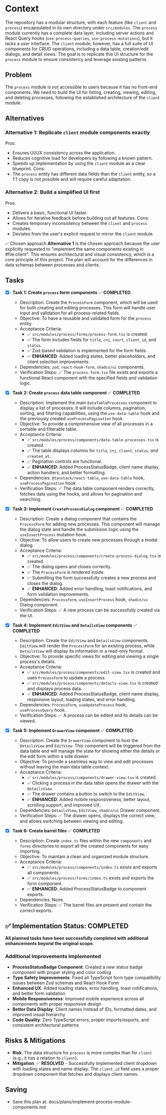 # Context
The repository has a modular structure, with each feature (like `client` and `process`) encapsulated in its own directory under `src/modules`. The `process` module currently has a complete data layer, including server actions and React Query hooks (`use-process-queries`, `use-process-mutations`), but it lacks a user interface. The `client` module, however, has a full suite of UI components for CRUD operations, including a data table, creation/edit dialogs, and detail views. The goal is to replicate this UI structure for the `process` module to ensure consistency and leverage existing patterns.

## Problem
The `process` module is not accessible to users because it has no front-end components. We need to build the UI for listing, creating, viewing, editing, and deleting processes, following the established architecture of the `client` module.

## Alternatives
### Alternative 1: Replicate `client` module components exactly
Pros:
- Ensures UI/UX consistency across the application.
- Reduces cognitive load for developers by following a known pattern.
- Speeds up implementation by using the `client` module as a clear blueprint.
Cons:
- The `process` entity has different data fields than the `client` entity, so a 1:1 copy is not possible and will require careful adaptation.

### Alternative 2: Build a simplified UI first
Pros:
- Delivers a basic, functional UI faster.
- Allows for iterative feedback before building out all features.
Cons:
- Creates temporary inconsistency between the `client` and `process` modules.
- Deviates from the user's explicit request to mirror the `client` module.

✅ Chosen approach
**Alternative 1** is the chosen approach because the user explicitly requested to "implement the same components existing in #file:client". This ensures architectural and visual consistency, which is a core principle of this project. The plan will account for the differences in data schemas between processes and clients.

## Tasks
- [x] **Task 1: Create `process` form components** ✅ **COMPLETED**
  - Description: Create the `ProcessForm` component, which will be used for both creating and editing processes. This form will handle user input and validation for all process-related fields.
  - Objective: To have a reusable and validated form for the `process` entity.
  - Acceptance Criteria:
    - ✅ `src/modules/process/forms/process-form.tsx` is created.
    - ✅ The form includes fields for `title`, `cnj`, `court`, `client_id`, and `status`.
    - ✅ Zod-based validation is implemented for the form fields.
    - ✅ **ENHANCED**: Added loading states, better placeholders, and client selection improvements.
  - Dependencies: `zod`, `react-hook-form`, `shadcn/ui` components.
  - Verification Steps: ✅ The `process-form.tsx` file exists and exports a functional React component with the specified fields and validation logic.

- [x] **Task 2: Create `process` data table component** ✅ **COMPLETED**
  - Description: Implement the main `DataTableProcesses` component to display a list of processes. It will include columns, pagination, sorting, and filtering capabilities, using the `use-data-table` hook and the previously created `useProcessPagination` hook.
  - Objective: To provide a comprehensive view of all processes in a sortable and filterable table.
  - Acceptance Criteria:
    - ✅ `src/modules/process/components/data-table-processes.tsx` is created.
    - ✅ The table displays columns for `title`, `cnj`, `client`, `status`, and `created_at`.
    - ✅ Pagination controls are functional.
    - ✅ **ENHANCED**: Added ProcessStatusBadge, client name display, action handlers, and better formatting.
  - Dependencies: `@tanstack/react-table`, `use-data-table` hook, `useProcessPagination` hook.
  - Verification Steps: ✅ The data table component renders correctly, fetches data using the hooks, and allows for pagination and searching.

- [x] **Task 3: Implement `CreateProcessDialog` component** ✅ **COMPLETED**
  - Description: Create a dialog component that contains the `ProcessForm` for adding new processes. This component will manage the dialog state and handle the submission logic using the `useInsertProcess` mutation hook.
  - Objective: To allow users to create new processes through a modal dialog.
  - Acceptance Criteria:
    - ✅ `src/modules/process/components/create-process-dialog.tsx` is created.
    - ✅ The dialog opens and closes correctly.
    - ✅ The `ProcessForm` is rendered inside.
    - ✅ Submitting the form successfully creates a new process and closes the dialog.
    - ✅ **ENHANCED**: Added error handling, toast notifications, and form validation improvements.
  - Dependencies: `ProcessForm`, `useInsertProcess` hook, `shadcn/ui` Dialog component.
  - Verification Steps: ✅ A new process can be successfully created via the UI.

- [x] **Task 4: Implement `EditView` and `DetailsView` components** ✅ **COMPLETED**
  - Description: Create the `EditView` and `DetailsView` components. `EditView` will render the `ProcessForm` for an existing process, while `DetailsView` will display its information in a read-only format.
  - Objective: To provide specific views for editing and viewing a single process's details.
  - Acceptance Criteria:
    - ✅ `src/modules/process/components/edit-view.tsx` is created and uses `ProcessForm` to update a process.
    - ✅ `src/modules/process/components/details-view.tsx` is created and displays process data.
    - ✅ **ENHANCED**: Added ProcessStatusBadge, client name display, responsive layout, loading states, and error handling.
  - Dependencies: `ProcessForm`, `useUpdateProcess` hook, `useProcessQuery` hook.
  - Verification Steps: ✅ A process can be edited and its details can be viewed.

- [x] **Task 5: Implement `DrawerView` component** ✅ **COMPLETED**
  - Description: Create the `DrawerView` component to host the `DetailsView` and `EditView`. This component will be triggered from the data table and will manage the state for showing either the details or the edit form within a side drawer.
  - Objective: To provide a seamless way to view and edit processes without leaving the main data table context.
  - Acceptance Criteria:
    - ✅ `src/modules/process/components/drawer-view.tsx` is created.
    - ✅ Clicking a process in the data table opens the drawer with the `DetailsView`.
    - ✅ The drawer contains a button to switch to the `EditView`.
    - ✅ **ENHANCED**: Added mobile responsiveness, better layout, scrolling support, and improved UX.
  - Dependencies: `DetailsView`, `EditView`, `shadcn/ui` Drawer component.
  - Verification Steps: ✅ The drawer opens, displays the correct view, and allows switching between viewing and editing.

- [x] **Task 6: Create barrel files** ✅ **COMPLETED**
  - Description: Create `index.ts` files within the new `components` and `forms` directories to export all the created components for easy importing.
  - Objective: To maintain a clean and organized module structure.
  - Acceptance Criteria:
    - ✅ `src/modules/process/components/index.ts` exists and exports all components.
    - ✅ `src/modules/process/forms/index.ts` exists and exports the form component.
    - ✅ **ENHANCED**: Added ProcessStatusBadge to component exports.
  - Dependencies: None.
  - Verification Steps: ✅ The barrel files are present and contain the correct exports.

## ✅ Implementation Status: COMPLETED

**All planned tasks have been successfully completed with additional enhancements beyond the original scope.**

### Additional Improvements Implemented

- **ProcessStatusBadge Component**: Created a new status badge component with proper styling and color coding
- **Type Safety Improvements**: Fixed all TypeScript form type compatibility issues between Zod schemas and React Hook Form
- **Enhanced UX**: Added loading states, error handling, toast notifications, and better form validation
- **Mobile Responsiveness**: Improved mobile experience across all components with proper responsive design
- **Better Data Display**: Client names instead of IDs, formatted dates, and improved visual hierarchy
- **Code Quality**: Zero TypeScript errors, proper imports/exports, and consistent architectural patterns

## Risks & Mitigations
- **Risk**: The data structure for `process` is more complex than for `client` (e.g., it has a relation to `client`).
- **Mitigation**: ✅ **RESOLVED** - Successfully implemented client dropdown with loading states and name display. The `client_id` field uses a proper dropdown component that fetches and displays client names.

## Saving
- Save this plan at: docs/plans/implement-process-module-components.md
